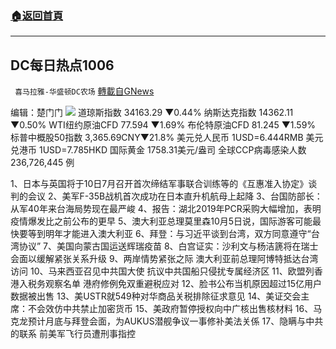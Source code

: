 ###  [:house:返回首頁](https://github.com/ourhimalayas/txt)
---


## DC每日热点1006
` 喜马拉雅-华盛顿DC农场` [轉載自GNews](https://gnews.org/zh-hans/1576996/)

编辑：楚门门
![](https://assets.gnews.org/wp-content/uploads/2021/10/E1A52F6C-8AEF-414B-8540-28DC1682E7C7-scaled.jpeg)
道琼斯指数 34163.29 ▼0.44%
纳斯达克指数 14362.11 ▼0.50%
WTI纽约原油CFD 77.594 ▼1.69%
布伦特原油CFD 81.245 ▼1.59%
标普中概股50指数 3,365.69CNY▼21.8%
美元兑人民币 1USD=6.444RMB
美元兑港币 1USD=7.785HKD
国际黄金 1758.31美元/盎司
全球CCP病毒感染人数 236,726,445 例

1、日本与英国将于10日7月召开首次缔结军事联合训练等的《互惠准入协定》谈判的会议
2、美军F-35B战机首次成功在日本直升机航母上起降
3、台国防部长：从军40年来台海局势现在最严峻
4、报告：湖北2019年PCR采购大幅增加，表明疫情爆发比之前公布的更早
5、澳大利亚总理莫里森10月5日说，国际游客可能最快要等到明年才能进入澳大利亚
6、拜登：与习近平谈到台湾，双方同意遵守“台湾协议”
7、美国向蒙古国运送辉瑞疫苗
8、白宫证实：沙利文与杨洁篪将在瑞士会面以缓解紧张关系升级
9、两岸情势紧张之际 澳大利亚前总理阿博特抵达台湾访问
10、马来西亚召见中共国大使 抗议中共国船只侵扰专属经济区
11、欧盟列香港入税务观察名单 港府修例免双重避税应对
12、脸书公布当机原因超过15亿用户数据被出售
13、美USTR就549种对华商品关税排除征求意见
14、美证交会主席：不会效仿中共禁止加密货币
15、美政府暂停授权向中广核出售核材料
16、马克龙预计月底与拜登会面，为AUKUS潜舰争议一事修补美法关係
17、隐瞒与中共的联系 前美军飞行员遭刑事指控
